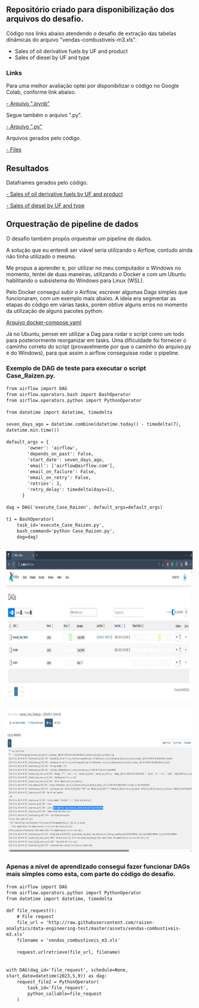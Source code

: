 ## Repositório criado para disponibilização dos arquivos do desafio.

Código nos links abaixo atendendo o desafio de extração das tabelas dinâmicas do arquivo "vendas-combustiveis-m3.xls".

- Sales of oil derivative fuels by UF and product
- Sales of diesel by UF and type


### Links
Para uma melhor avaliação optei por disponibilizar o código no Google Colab, conforme link abaixo.

[- Arquivo ".ipynb"](https://github.com/LoreviceP/desafio_case/blob/main/case_data_engineering_test.ipynb)

Segue também o arquivo ".py".

[- Arquivo ".py"](https://github.com/LoreviceP/desafio_case/blob/main/case_data_engineering_test.py)

Arquivos gerados pelo código.

[- Files](https://github.com/LoreviceP/desafio_case/tree/main/files)

## Resultados

Dataframes gerados pelo código.

[- Sales of oil derivative fuels by UF and product](https://github.com/LoreviceP/desafio_case/blob/main/images/sales_of_oil_derivatives_fuels_by_uf_and_product.PNG)

[- Sales of diesel by UF and type](https://github.com/LoreviceP/desafio_case/blob/main/images/sales_of_diesel_by_uf_and_type.PNG)

## Orquestração de pipeline de dados

O desafio também propôs orquestrar um pipeline de dados.

A solução que eu entendi ser viável seria utilizando o Airflow, contudo ainda não tinha utilizado o mesmo.

Me propus a aprender e, por utilizar no meu computador o Windows no momento, tentei de duas maneiras, utilizando o Docker e com um Ubuntu habilitando o subsistema do Windows para Linux (WSL).

Pelo Docker consegui subir o Airflow, escrever algumas Dags simples que funcionaram, com um exemplo mais abaixo.
A ideia era segmentar as etapas do código em várias tasks, porém obtive alguns erros no momento da utilização de alguns pacotes python.

[Arquivo docker-compose.yaml](https://github.com/LoreviceP/desafio_case/blob/main/files/docker-compose.yaml)

Já no Ubuntu, pensei em utilizar a Dag para rodar o script como um todo para posteriormente reorganizar em tasks.
Uma dificuldade foi fornecer o caminho correto do script (provavelmente por que o caminho do arquivo.py é do Windows), para que assim o airflow conseguisse rodar o pipeline.


### Exemplo de DAG de teste para executar o script Case_Raizen.py.

    from airflow import DAG
    from airflow.operators.bash import BashOperator
    from airflow.operators.python import PythonOperator

    from datetime import datetime, timedelta

    seven_days_ago = datetime.combine(datetime.today() - timedelta(7), datetime.min.time())

    default_args = {
            'owner': 'airflow',
            'depends_on_past': False,
            'start_date': seven_days_ago,
            'email': ['airflow@airflow.com'],
            'email_on_failure': False,
            'email_on_retry': False,
            'retries': 1,
            'retry_delay': timedelta(days=1),
          }

    dag = DAG('execute_Case_Raizen', default_args=default_args)

    t1 = BashOperator(
        task_id='execute_Case_Raizen.py',
        bash_command='python Case_Raizen.py',
        dag=dag)
        
 </div>
<div style="display: inline_block"><br>
  <img align="center" alt="Airflow-test" height="400" width="1000" src="https://github.com/LoreviceP/desafio_case/blob/main/images/airflow_execute_script(1).png">
</div>
</div>
<div style="display: inline_block"><br>
  <img align="center" alt="Airflow-test" height="400" width="1000" src="https://github.com/LoreviceP/desafio_case/blob/main/images/log_erro.PNG">
</div>



### Apenas a nível de aprendizado consegui fazer funcionar DAGs mais simples como esta, com parte do código do desafio.

    from airflow import DAG
    from airflow.operators.python import PythonOperator
    from datetime import datetime, timedelta

    def file_request():
        # File request
        file_url = 'http://raw.githubusercontent.com/raizen-analytics/data-engineering-test/master/assets/vendas-combustiveis-m3.xls'
        filename = 'vendas_combustiveis_m3.xls'

        request.urlretrieve(file_url, filename)


    with DAG(dag_id='file_request', schedule=None, start_date=datetime(2023,5,9)) as dag:
        request_file2 = PythonOperator(
            task_id='file_request',
            python_callable=file_request
        )
